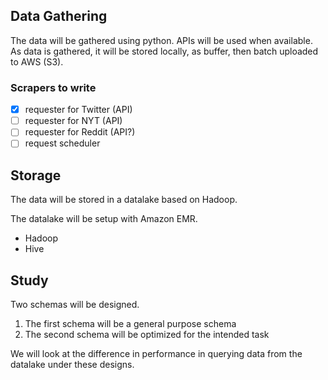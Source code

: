 ## Data Gathering

The data will be gathered using python. APIs will be used when available. 
As data is gathered, it will be stored locally, as buffer, then batch uploaded to AWS (S3). 

### Scrapers to write

- [X] requester for Twitter (API)
- [ ] requester for NYT (API)
- [ ] requester for Reddit (API?)
- [ ] request scheduler

## Storage

The data will be stored in a datalake based on Hadoop.

The datalake will be setup with Amazon EMR.

* Hadoop
* Hive

## Study 

Two schemas will be designed.

1. The first schema will be a general purpose schema
2. The second schema will be optimized for the intended task

We will look at the difference in performance in querying data from the datalake under these designs.
